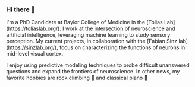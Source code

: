 ### Hi there 👋


I'm a PhD Candidate at Baylor College of Medicine in the [Tolias Lab] (https://toliaslab.org/). I work at the intersection of neuroscience and artificial intelligence, leveraging machine learning to study sensory perception. My current projects, in collaboration with the [Fabian Sinz lab] (https://sinzlab.org/), focus on characterizing the functions of neurons in mid-level visual cortex.

I enjoy using predictive modeling techniques to probe difficult unanswered questions and expand the frontiers of neuroscience. In other news, my favorite hobbies are rock climbing 🧗‍ and classical piano 🎹

